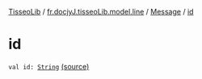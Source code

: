 [TisseoLib](../../index.md) / [fr.docjyJ.tisseoLib.model.line](../index.md) / [Message](index.md) / [id](./id.md)

# id

`val id: `[`String`](https://kotlinlang.org/api/latest/jvm/stdlib/kotlin/-string/index.html) [(source)](https://github.com/docjyj/tisseoLib/tree/master/src/main/kotlin/fr/docjyJ/tisseoLib/model/line/Message.kt#L10)